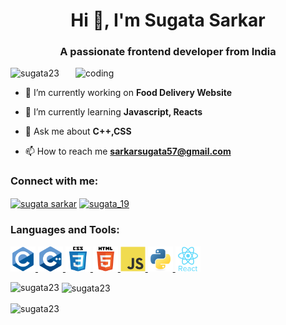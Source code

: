 <h1 align="center">Hi 👋, I'm Sugata Sarkar</h1>
<h3 align="center">A passionate frontend developer from India</h3>
<img align="right" alt="coding" width="400" src="https://user-images.githubusercontent.com/55389276/140866485-8fb1c876-9a8f-4d6a-98dc-08c4981eaf70.gif">

<p align="left"> <img src="https://komarev.com/ghpvc/?username=sugata23&label=Profile%20views&color=0e75b6&style=flat" alt="sugata23" /> </p>

- 🔭 I’m currently working on **Food Delivery Website**

- 🌱 I’m currently learning **Javascript, Reacts**

- 💬 Ask me about **C++,CSS**

- 📫 How to reach me **sarkarsugata57@gmail.com**

<h3 align="left">Connect with me:</h3>
<p align="left">
<a href="[[https://linkedin.com/in/sugata sarkar](https://www.linkedin.com/in/sugata-sarkar-155a04226?lipi=urn%3Ali%3Apage%3Ad_flagship3_profile_view_base_contact_details%3B6V9tB%2FTkSKat%2BjnX86gqYw%3D%3D)](https://www.linkedin.com/in/sugata-sarkar-155a04226)" target="blank"><img align="center" src="https://raw.githubusercontent.com/rahuldkjain/github-profile-readme-generator/master/src/images/icons/Social/linked-in-alt.svg" alt="sugata sarkar" height="30" width="40" /></a>
<a href="https://instagram.com/sugata_19" target="blank"><img align="center" src="https://raw.githubusercontent.com/rahuldkjain/github-profile-readme-generator/master/src/images/icons/Social/instagram.svg" alt="sugata_19" height="30" width="40" /></a>
</p>

<h3 align="left">Languages and Tools:</h3>
<p align="left"> <a href="https://www.cprogramming.com/" target="_blank" rel="noreferrer"> <img src="https://raw.githubusercontent.com/devicons/devicon/master/icons/c/c-original.svg" alt="c" width="40" height="40"/> </a> <a href="https://www.w3schools.com/cpp/" target="_blank" rel="noreferrer"> <img src="https://raw.githubusercontent.com/devicons/devicon/master/icons/cplusplus/cplusplus-original.svg" alt="cplusplus" width="40" height="40"/> </a> <a href="https://www.w3schools.com/css/" target="_blank" rel="noreferrer"> <img src="https://raw.githubusercontent.com/devicons/devicon/master/icons/css3/css3-original-wordmark.svg" alt="css3" width="40" height="40"/> </a> <a href="https://www.w3.org/html/" target="_blank" rel="noreferrer"> <img src="https://raw.githubusercontent.com/devicons/devicon/master/icons/html5/html5-original-wordmark.svg" alt="html5" width="40" height="40"/> </a> <a href="https://developer.mozilla.org/en-US/docs/Web/JavaScript" target="_blank" rel="noreferrer"> <img src="https://raw.githubusercontent.com/devicons/devicon/master/icons/javascript/javascript-original.svg" alt="javascript" width="40" height="40"/> </a> <a href="https://www.python.org" target="_blank" rel="noreferrer"> <img src="https://raw.githubusercontent.com/devicons/devicon/master/icons/python/python-original.svg" alt="python" width="40" height="40"/> </a> <a href="https://reactjs.org/" target="_blank" rel="noreferrer"> <img src="https://raw.githubusercontent.com/devicons/devicon/master/icons/react/react-original-wordmark.svg" alt="react" width="40" height="40"/> </a> </p>

<p><img align="left" src="https://github-readme-stats.vercel.app/api/top-langs?username=sugata23&show_icons=true&locale=en&layout=compact" alt="sugata23" /></p>

<p>&nbsp;<img align="center" src="https://github-readme-stats.vercel.app/api?username=sugata23&show_icons=true&locale=en" alt="sugata23" /></p>

<p><img align="center" src="https://github-readme-streak-stats.herokuapp.com/?user=sugata23&" alt="sugata23" /></p>
